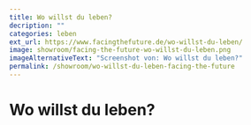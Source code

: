 ```yaml
---
title: Wo willst du leben?
decription: ""
categories: leben
ext_url: https://www.facingthefuture.de/wo-willst-du-leben/
image: showroom/facing-the-future-wo-willst-du-leben.png
imageAlternativeText: "Screenshot von: Wo willst du leben?"
permalink: /showroom/wo-willst-du-leben-facing-the-future
---
```


# Wo willst du leben?